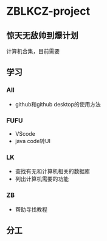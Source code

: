 # ZBLKCZ-project
## 惊天无敌帅到爆计划
计算机合集，目前需要

## 学习
### All
* github和github desktop的使用方法
### FUFU
* VScode
* java code转UI
### LK
* 查找有无和计算机相关的数据库
* 列出计算机需要的功能
### ZB
* 帮助寻找教程

## 分工
